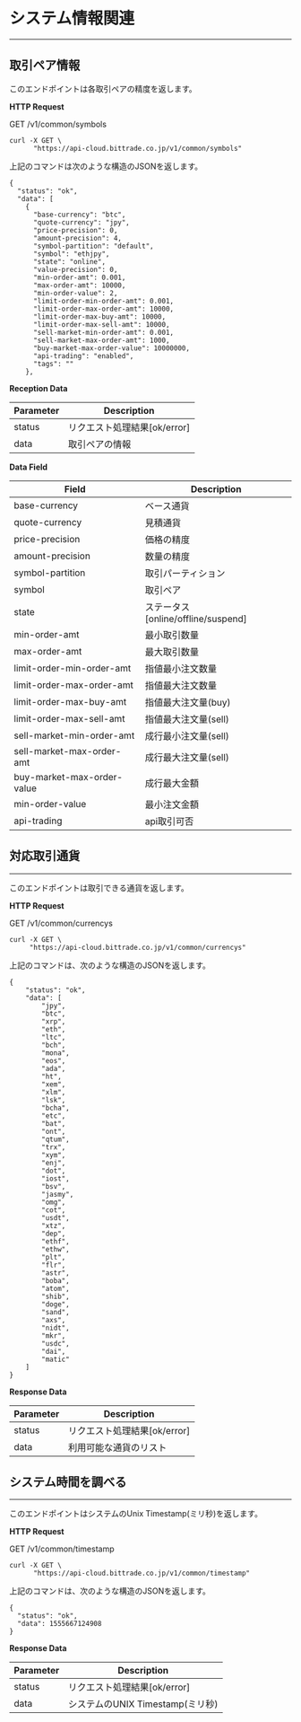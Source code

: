 # システム情報関連
----------------------------------------------------------------
## 取引ペア情報

このエンドポイントは各取引ペアの精度を返します。

**HTTP Request**

GET /v1/common/symbols

```
curl -X GET \
      "https://api-cloud.bittrade.co.jp/v1/common/symbols"
```

上記のコマンドは次のような構造のJSONを返します。
```
{
  "status": "ok",
  "data": [
    {
      "base-currency": "btc",
      "quote-currency": "jpy",
      "price-precision": 0,
      "amount-precision": 4,
      "symbol-partition": "default",
      "symbol": "ethjpy",
      "state": "online",
      "value-precision": 0,
      "min-order-amt": 0.001,
      "max-order-amt": 10000,
      "min-order-value": 2,
      "limit-order-min-order-amt": 0.001,
      "limit-order-max-order-amt": 10000,
      "limit-order-max-buy-amt": 10000,
      "limit-order-max-sell-amt": 10000,
      "sell-market-min-order-amt": 0.001,
      "sell-market-max-order-amt": 1000,
      "buy-market-max-order-value": 10000000,
      "api-trading": "enabled",
      "tags": ""
    },
```

**Reception Data**

Parameter | Description
------------ | ------------
status | リクエスト処理結果[ok/error]
data | 取引ペアの情報

**Data Field**

Field | Description
------------ | ------------
base-currency | ベース通貨
quote-currency | 見積通貨
price-precision | 価格の精度
amount-precision | 数量の精度
symbol-partition | 取引パーティション
symbol | 取引ペア
state | ステータス[online/offline/suspend]
min-order-amt | 最小取引数量
max-order-amt | 最大取引数量
limit-order-min-order-amt | 指値最小注文数量
limit-order-max-order-amt | 指値最大注文数量
limit-order-max-buy-amt | 指値最大注文量(buy)
limit-order-max-sell-amt | 指値最大注文量(sell)
sell-market-min-order-amt | 成行最小注文量(sell)
sell-market-max-order-amt | 成行最大注文量(sell)
buy-market-max-order-value | 成行最大金額
min-order-value | 最小注文金額
api-trading | api取引可否

## 対応取引通貨
--------------------------------------------
このエンドポイントは取引できる通貨を返します。

**HTTP Request**

GET /v1/common/currencys

```
curl -X GET \
     "https://api-cloud.bittrade.co.jp/v1/common/currencys" 
```

上記のコマンドは、次のような構造のJSONを返します。

```
{
    "status": "ok",
    "data": [
        "jpy",
        "btc",
        "xrp",
        "eth",
        "ltc",
        "bch",
        "mona",
        "eos",
        "ada",
        "ht",
        "xem",
        "xlm",
        "lsk",
        "bcha",
        "etc",
        "bat",
        "ont",
        "qtum",
        "trx",
        "xym",
        "enj",
        "dot",
        "iost",
        "bsv",
        "jasmy",
        "omg",
        "cot",
        "usdt",
        "xtz",
        "dep",
        "ethf",
        "ethw",
        "plt",
        "flr",
        "astr",
        "boba",
        "atom",
        "shib",
        "doge",
        "sand",
        "axs",
        "nidt",
        "mkr",
        "usdc",
        "dai",
        "matic"
    ]
}
```

**Response Data**

Parameter | Description
------------ | ------------
status | リクエスト処理結果[ok/error]
data | 利用可能な通貨のリスト

## システム時間を調べる
-----------------------------------------------------
このエンドポイントはシステムのUnix Timestamp(ミリ秒)を返します。

**HTTP Request**

GET /v1/common/timestamp

```
curl -X GET \
      "https://api-cloud.bittrade.co.jp/v1/common/timestamp"
```

上記のコマンドは、次のような構造のJSONを返します。

```
{
  "status": "ok",
  "data": 1555667124908
}
```

**Response Data**

Parameter | Description
------------ | ------------
status | リクエスト処理結果[ok/error]
data | システムのUNIX Timestamp(ミリ秒)

